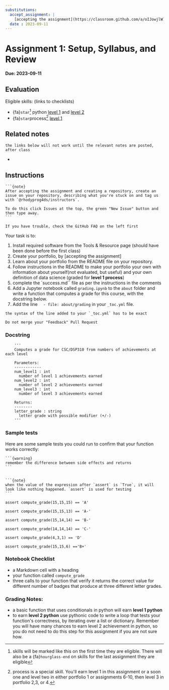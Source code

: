 ```yaml
---
substitutions:
  accept_assignment: |
    [accepting the assignment](https://classroom.github.com/a/oIJowjlW)
  date : 2023-09-11
---
```


# Assignment 1: Setup, Syllabus, and Review

__Due: 2023-09-11__


## Evaluation 
Eligible skills: (links to checklists)
- {fa}`star`[^starredskill]  python [level 1](https://rhodyprog4ds.github.io/BrownSpring23/syllabus/achievements.html#python-level1) and [level 2](https://rhodyprog4ds.github.io/BrownSpring23/syllabus/achievements.html#python-level2)
- {fa}`star`process[^processnote] [level 1](https://rhodyprog4ds.github.io/BrownSpring23/syllabus/achievements.html#process-level1) 

[^starredskill]: skills will be marked like this on the first time they are eligible. There will also be a {fa}`hourglass-end`  on skills for the last assignment they are eligible
[^processnote]: process is a special skill. You'll earn level 1 in this assignment or a soon one and level two in either portfolio 1 or assignments 6-10, then level 3 in portfolio 2,3, or 4. 

## Related notes
```{warning}
the links below will not work until the relevant notes are posted, after class
```

- [](../notes/2023-09-07)
  
## Instructions

````{margin}
```{note}
After accepting the assignment and creating a repository, create an issue on your repository, describing what you're stuck on and tag us with `@rhodyprog4ds/instructors`.

To do this click Issues at the top, the green "New Issue" button and then type away.
```
````

```{important}
If you have trouble, check the GitHub FAQ on the left first
````

Your task is to:
1. Install required software from the Tools & Resource page (should have been done before the first class)
1. Create your portfolio, by [accepting the assignment]
1. Learn about your portfolio from the README file on your repository.
1. Follow instructions in the README to make your portfolio your own with information about yourself(not evaluated, but useful) and your own definition of data science (graded for **level 1 process**)
2. complete the `success.md`` file as per the instructions in the comments
3. Add a Jupyter notebook called `grading.ipynb` to the `about` folder and write a function that computes a grade for this course, with the  docstring below.
4. Add the line `  - file: about/grading` in your `_toc.yml` file.

```{important}
the syntax of the line added to your `_toc.yml` has to be exact
```

```{warning}
Do not merge your "Feedback" Pull Request
````

### Docstring
```
    '''
    Computes a grade for CSC/DSP310 from numbers of achievements at each level

    Parameters:
    ------------
    num_level1 : int
      number of level 1 achievements earned
    num_level2 : int
      number of level 2 achievements earned
    num_level3 : int
      number of level 3 achievements earned

    Returns:
    --------
    letter_grade : string
      letter grade with possible modifier (+/-)
    '''
```

### Sample tests 
Here are some sample tests you could run to confirm that your function works correctly:
````{margin}
```{warning}
remember the difference between side effects and returns
```


```{note}
when the value of the expression after `assert` is `True`, it will look like nothing happened. `assert` is used for testing
```
````

```
assert compute_grade(15,15,15) == 'A'

assert compute_grade(15,15,13) == 'A-'

assert compute_grade(15,14,14) == 'B-'

assert compute_grade(14,14,14) == 'C-'

assert compute_grade(4,3,1) == 'D'

assert compute_grade(15,15,6) =='B+'
```

### Notebook Checklist 

 -  a Markdown cell with a heading
 - your function called `compute_grade`
 - three calls to your function that verify it returns the correct value for different number of badges that produce at three different letter grades.

### Grading Notes: 

 - a basic function that uses conditionals in python will earn **level 1 python**
 - to earn **level 2 python** use pythonic code to write a loop that tests your function's correctness, by iterating over a list or dictionary. Remember you will have many chances to earn level 2 achievement in python, so you do not need to do this step for this assignment if you are not sure how. 


